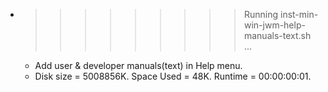 * >>>>>>>>> Running inst-min-win-jwm-help-manuals-text.sh ...
  * Add user & developer manuals(text) in Help menu.
  * Disk size = 5008856K. Space Used = 48K. Runtime = 00:00:00:01.
